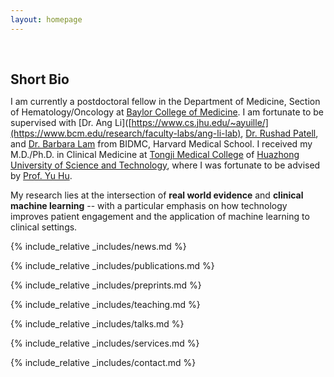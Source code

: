 ```yaml
---
layout: homepage
---
```


<h1 id="about-me"></h1>

<h2 style="margin: 60px 0px 10px;">Short Bio</h2>

I am currently a postdoctoral fellow in the Department of Medicine, Section of Hematology/Oncology at [Baylor College of Medicine](https://www.bcm.edu/departments/medicine). I am fortunate to be supervised with [Dr. Ang Li]([https://www.cs.jhu.edu/~ayuille/](https://www.bcm.edu/research/faculty-labs/ang-li-lab), [Dr. Rushad Patell](https://connects.catalyst.harvard.edu/Profiles/display/Person/161737), and [Dr. Barbara Lam](https://www.linkedin.com/in/barbaralam/) from BIDMC, Harvard Medical School. I received my M.D./Ph.D. in Clinical Medicine at [Tongji Medical College](https://en.wikipedia.org/wiki/Tongji_Medical_College) of [Huazhong University of Science and Technology](https://english.hust.edu.cn/), where I was fortunate to be advised by [Prof. Yu Hu](https://www.whuh.com/info/1144/6552.htm).

My research lies at the intersection of **real world evidence** and **clinical machine learning** -- with a particular emphasis on how technology improves patient engagement and the application of machine learning to clinical settings.

<!--
<strong style="color:#e74d3c; font-weight:600"><strong style="color:#e74d3c; font-weight:600">I am currently on the 2024-2025 job market, looking for data scientist/postdoc positions in AI4health. Please feel free to contact me if you are interested. I am also happy to give talks on my research in related seminars.</strong></strong>
-->

{% include_relative _includes/news.md %}

{% include_relative _includes/publications.md %}

{% include_relative _includes/preprints.md %}

{% include_relative _includes/teaching.md %}

{% include_relative _includes/talks.md %}

{% include_relative _includes/services.md %}

{% include_relative _includes/contact.md %}
